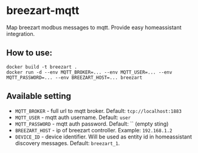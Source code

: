 # breezart-mqtt
Map breezart modbus messages to mqtt. Provide easy homeassistant integration.

## How to use:
```shell
docker build -t breezart .
docker run -d --env MQTT_BROKER=... --env MQTT_USER=... --env MQTT_PASSWORD=... --env BREEZART_HOST=... breezart
```

## Available setting

- `MQTT_BROKER` - full url to mqtt broker. Default: `tcp://localhost:1883`
- `MQTT_USER` - mqtt auth username. Default: `user`
- `MQTT_PASSWORD` - mqtt auth password. Default: `` (empty sting)
- `BREEZART_HOST` - ip of breezart controller. Example: `192.168.1.2`
- `DEVICE_ID` - device identifier. Will be used as entity id in homeassistant discovery messages. Default: `breezart_1`.
